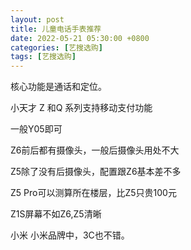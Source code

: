 ```yaml
---
layout: post
title: 儿童电话手表推荐
date: 2022-05-21 05:30:00 +0800
categories: [艺搜选购]
tags: [艺搜选购]
---
```


核心功能是通话和定位。

小天才
Z 和Q 系列支持移动支付功能

一般Y05即可

Z6前后都有摄像头，一般后摄像头用处不大

Z5除了没有后摄像头，配置跟Z6基本差不多

Z5 Pro可以测算所在楼层，比Z5只贵100元

Z1S屏幕不如Z6,Z5清晰

小米
小米品牌中，3C也不错。